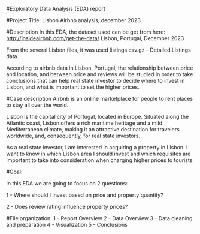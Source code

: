 #Exploratory Data Analysis (EDA) report

#Project Title: Lisbon Airbnb analysis, december 2023

#Description
In this EDA, the dataset used can be get from here:
http://insideairbnb.com/get-the-data/     Lisbon, Portugal, December 2023

From the several Lisbon files, it was used listings.csv.gz - Detailed Listings data.

According to airbnb data in Lisbon, Portugal, the relationship between price and location, and between price and reviews will be studied in order to take conclusions that can help real state investor to decide where to invest in Lisbon, and what is important to set the higher prices.

#Case description
Airbnb is an online marketplace for people to rent places to stay all over the world.

Lisbon is the capital city of Portugal, located in Europe. Situated along the Atlantic coast, Lisbon offers a rich maritime heritage and a mild Mediterranean climate, making it an attractive destination for travelers worldwide, and, consequently, for real state investors.

As a real state investor, I am interested in acquiring a property in Lisbon. I want to know in which Lisbon area I should invest and which requisites are important to take into consideration when charging higher prices to tourists.


#Goal:

In this EDA we are going to focus on 2 questions:

1 - Where should I invest based on price and property quantity?

2 - Does review rating influence property prices?

#File organization:
1 - Report Overview
2 - Data Overview
3 - Data cleaning and preparation
4 - Visualization
5 - Conclusions
